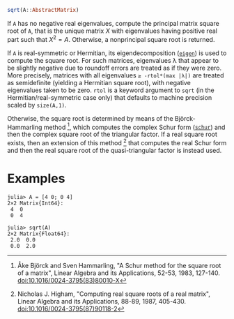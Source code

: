 ```julia
sqrt(A::AbstractMatrix)
```

If `A` has no negative real eigenvalues, compute the principal matrix square root of `A`, that is the unique matrix $X$ with eigenvalues having positive real part such that $X^2 = A$. Otherwise, a nonprincipal square root is returned.

If `A` is real-symmetric or Hermitian, its eigendecomposition ([`eigen`](@ref)) is used to compute the square root.   For such matrices, eigenvalues λ that appear to be slightly negative due to roundoff errors are treated as if they were zero. More precisely, matrices with all eigenvalues `≥ -rtol*(max |λ|)` are treated as semidefinite (yielding a Hermitian square root), with negative eigenvalues taken to be zero. `rtol` is a keyword argument to `sqrt` (in the Hermitian/real-symmetric case only) that defaults to machine precision scaled by `size(A,1)`.

Otherwise, the square root is determined by means of the Björck-Hammarling method [^BH83], which computes the complex Schur form ([`schur`](@ref)) and then the complex square root of the triangular factor. If a real square root exists, then an extension of this method [^H87] that computes the real Schur form and then the real square root of the quasi-triangular factor is instead used.

[^BH83]: Åke Björck and Sven Hammarling, "A Schur method for the square root of a matrix", Linear Algebra and its Applications, 52-53, 1983, 127-140. [doi:10.1016/0024-3795(83)80010-X](https://doi.org/10.1016/0024-3795(83)80010-X)

[^H87]: Nicholas J. Higham, "Computing real square roots of a real matrix", Linear Algebra and its Applications, 88-89, 1987, 405-430. [doi:10.1016/0024-3795(87)90118-2](https://doi.org/10.1016/0024-3795(87)90118-2)

# Examples

```jldoctest
julia> A = [4 0; 0 4]
2×2 Matrix{Int64}:
 4  0
 0  4

julia> sqrt(A)
2×2 Matrix{Float64}:
 2.0  0.0
 0.0  2.0
```
